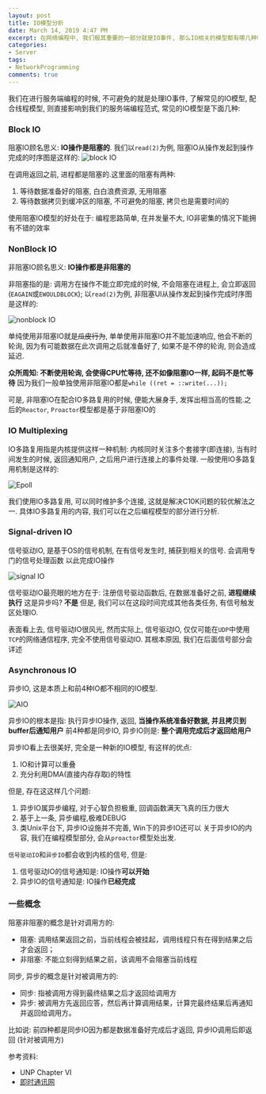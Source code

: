```yaml
---
layout: post
title: IO模型分析
date: March 14, 2019 4:47 PM
excerpt: 在网络编程中, 我们极其重要的一部分就是IO事件, 那么IO相关的模型都有哪几种呢?
categories:
- Server
tags:
- NetworkProgramming
comments: true
---
```


我们在进行服务端编程的时候, 不可避免的就是处理IO事件, 了解常见的IO模型, 配合线程模型, 则直接影响到我们的服务端编程范式, 常见的IO模型是下面几种:

### Block IO

阻塞IO顾名思义: **IO操作是阻塞的**.
我们以`read(2)`为例, 阻塞IO从操作发起到操作完成的时序图是这样的:
![block IO](http://www.qiniu.evilcrow.site/server_block_io.png)

在调用返回之前, 进程都是阻塞的.这里面的阻塞有两种:
1. 等待数据准备好的阻塞, 白白浪费资源, 无用阻塞
2. 等待数据拷贝到缓冲区的阻塞, 不可避免的阻塞, 拷贝也是需要时间的

使用阻塞IO模型的好处在于: 编程思路简单, 在并发量不大, IO非密集的情况下能拥有不错的效率

### NonBlock IO

非阻塞IO顾名思义: **IO操作都是非阻塞的**

非阻塞指的是: 调用方在操作不能立即完成的时候, 不会阻塞在进程上, 会立即返回(`EAGAIN`或`EWOULDBLOCK`);
以`read(2)`为例, 非阻塞UI从操作发起到操作完成时序图是这样的:

![nonblock IO](http://www.qiniu.evilcrow.site/server_nonblock_io.png)

单纯使用非阻塞IO就是~~瓜皮行为~~, 单单使用非阻塞IO并不能加速响应, 他会不断的轮询, 因为有可能数据在此次调用之后就准备好了, 如果不是不停的轮询, 则会造成延迟.

**众所周知: 不断使用轮询, 会使得CPU忙等待, 还不如像阻塞IO一样, 起码不是忙等待**
因为我们一般单独使用非阻塞IO都是`while ((ret = ::write(...));`

可是, 非阻塞IO在配合IO多路复用的时候, 便能大展身手, 发挥出相当高的性能.之后的`Reactor`, `Proactor`模型都是基于非阻塞IO的

### IO Multiplexing

IO多路复用指是内核提供这样一种机制: 
内核同时关注多个套接字(即连接), 当有时间发生的时候, 返回通知用户, 之后用户进行连接上的事件处理.
一般使用IO多路复用机制是这样的:

![Epoll](http://www.qiniu.evilcrow.site/server_io_multi.png)

我们使用IO多路复用, 可以同时维护多个连接, 这就是解决C10K问题的较优解法之一.
具体IO多路复用的内容, 我们可以在之后编程模型的部分进行分析.

### Signal-driven IO

信号驱动IO, 是基于OS的信号机制, 在有信号发生时, 捕获到相关的信号. 会调用专门的信号处理函数
以此完成IO操作

![signal IO](http://www.qiniu.evilcrow.site/server_signal_io.png)

信号驱动IO最亮眼的地方在于: 注册信号驱动函数后, 在数据准备好之前, **进程继续执行**
这是异步吗? **不是**
但是, 我们可以在这段时间完成其他各类任务, 有信号触发区处理IO.

表面看上去, 信号驱动IO很风光, 然而实际上, 信号驱动IO, 仅仅可能在`UDP`中使用
`TCP`的网络通信程序, 完全不使用信号驱动IO. 其根本原因, 我们在后面信号部分会详述

### Asynchronous IO

异步IO, 这是本质上和前4种IO都不相同的IO模型.

![AIO](http://www.qiniu.evilcrow.site/server_aio.png)

异步IO的根本是指: 执行异步IO操作, 返回, **当操作系统准备好数据, 并且拷贝到buffer后通知用户**
前4种都是同步IO, 异步IO则是: **整个调用完成后才返回给用户**

异步IO看上去很美好, 完全是一种新的IO模型, 有这样的优点:
1. IO和计算可以重叠
2. 充分利用DMA(直接内存存取)的特性

但是, 存在这这样几个问题:
1. 异步IO属异步编程, 对于心智负担极重, 回调函数满天飞真的压力很大
2. 基于上一条, 异步编程,极难DEBUG
3. 类Unix平台下, 异步IO设施并不完善, Win下的异步IO还可以
关于异步IO的内容, 我们在编程模型部分, 会从`proactor`模型处出发.

`信号驱动IO`和`异步IO`都会收到内核的信号, 但是:
1. 信号驱动IO的信号通知是: IO操作**可以开始**
2. 异步IO的信号通知是: IO操作**已经完成**

### 一些概念

阻塞非阻塞的概念是针对调用方的:
- 阻塞: 调用结果返回之前，当前线程会被挂起，调用线程只有在得到结果之后才会返回；
- 非阻塞: 不能立刻得到结果之前，该调用不会阻塞当前线程

同步, 异步的概念是针对被调用方的:
- 同步: 指被调用方得到最终结果之后才返回给调用方
- 异步: 被调用方先返回应答，然后再计算调用结果，计算完最终结果后再通知并返回给调用方。

比如说: 前四种都是同步IO因为都是数据准备好完成后才返回, 异步IO调用后即返回 (针对被调用方)

参考资料:
- UNP Chapter VI
- [即时通讯网](http://www.52im.net/thread-1935-1-1.html)
